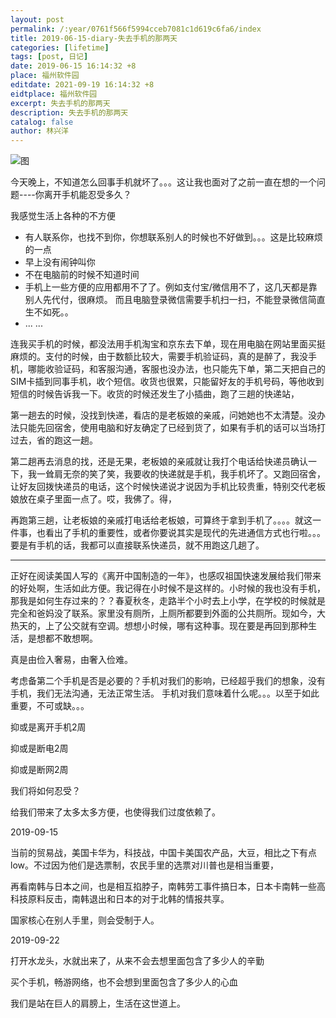```yaml
---
layout: post
permalink: /:year/0761f566f5994cceb7081c1d619c6fa6/index
title: 2019-06-15-diary-失去手机的那两天
categories: [lifetime]
tags: [post, 日记]
date: 2019-06-15 16:14:32 +8
place: 福州软件园
editdate: 2021-09-19 16:14:32 +8
eidtplace: 福州软件园
excerpt: 失去手机的那两天
description: 失去手机的那两天
catalog: false
author: 林兴洋
---
```



![图](https://gitee.com/linxingyang/at-2020-10-02-image/raw/master/image/T-talks/image/2019/2019-06-15/2019-06-15.jpg)

今天晚上，不知道怎么回事手机就坏了。。。这让我也面对了之前一直在想的一个问题----你离开手机能忍受多久？

我感觉生活上各种的不方便

* 有人联系你，也找不到你，你想联系别人的时候也不好做到。。。这是比较麻烦的一点
* 早上没有闹钟叫你
* 不在电脑前的时候不知道时间
* 手机上一些方便的应用都用不了了。例如支付宝/微信用不了，这几天都是靠别人先代付，很麻烦。 而且电脑登录微信需要手机扫一扫，不能登录微信简直生不如死。。
* ... ...


连我买手机的时候，都没法用手机淘宝和京东去下单，现在用电脑在网站里面买挺麻烦的。支付的时候，由于数额比较大，需要手机验证码，真的是醉了，我没手机，哪能收验证码，和客服沟通，客服也没办法，也只能先下单，第二天把自己的SIM卡插到同事手机，收个短信。收货也很累，只能留好友的手机号码，等他收到短信的时候告诉我一下。收货的时候还发生了小插曲，跑了三趟的快递站，

第一趟去的时候，没找到快递，看店的是老板娘的亲戚，问她她也不太清楚。没办法只能先回宿舍，使用电脑和好友确定了已经到货了，如果有手机的话可以当场打过去，省的跑这一趟。

第二趟再去消息的找，还是无果，老板娘的亲戚就让我打个电话给快递员确认一下，我一耸肩无奈的笑了笑，我要收的快递就是手机，我手机坏了。又跑回宿舍，让好友回拨快递员的电话，这个时候快递说才说因为手机比较贵重，特别交代老板娘放在桌子里面一点了。哎，我佛了。得，

再跑第三趟，让老板娘的亲戚打电话给老板娘，可算终于拿到手机了。。。。就这一件事，也看出了手机的重要性，或者你要说其实是现代的先进通信方式也行啦。。。要是有手机的话，我都可以直接联系快递员，就不用跑这几趟了。

---

正好在阅读美国人写的《离开中国制造的一年》，也感叹祖国快速发展给我们带来的好处啊，生活如此方便。我记得在小时候不是这样的。小时候的我也没有手机，那我是如何生存过来的？？春夏秋冬，走路半个小时去上小学，在学校的时候就是完全和爸妈没了联系。家里没有厕所，上厕所都要到外面的公共厕所。现如今，大热天的，上了公交就有空调。想想小时候，哪有这种事。现在要是再回到那种生活，是想都不敢想啊。

真是由俭入奢易，由奢入俭难。


考虑备第二个手机是否是必要的？手机对我们的影响，已经超乎我们的想象，没有手机，我们无法沟通，无法正常生活。 手机对我们意味着什么呢。。。以至于如此重要，不可或缺。。。

抑或是离开手机2周

抑或是断电2周

抑或是断网2周

我们将如何忍受？

给我们带来了太多太多方便，也使得我们过度依赖了。

2019-09-15 

当前的贸易战，美国卡华为，科技战，中国卡美国农产品，大豆，相比之下有点low。不过因为他们是选票制，农民手里的选票对川普也是相当重要，

再看南韩与日本之间，也是相互掐脖子，南韩劳工事件搞日本，日本卡南韩一些高科技原料反击，南韩退出和日本的对于北韩的情报共享。

国家核心在别人手里，则会受制于人。

2019-09-22

打开水龙头，水就出来了，从来不会去想里面包含了多少人的辛勤

买个手机，畅游网络，也不会想到里面包含了多少人的心血

我们是站在巨人的肩膀上，生活在这世道上。


